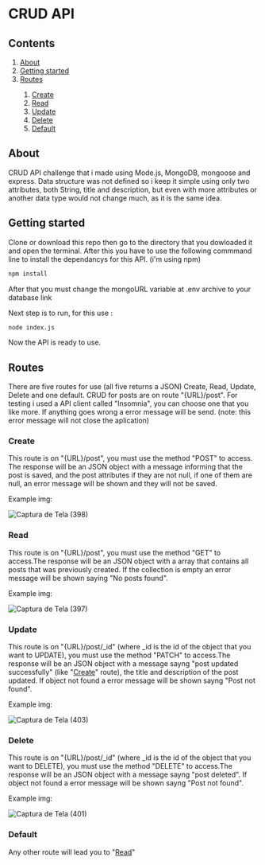# CRUD API

<h2>Contents</h2>
<ol>
    <li><a href="#about">About</a></li>
    <li><a href="#getting-started">Getting started</a></li>
    <li><a href="#routes">Routes</a></li>
    <ol>
        <li><a href="#create">Create</a></li>
        <li><a href="#read">Read</a></li>
        <li><a href="#update">Update</a></li>
        <li><a href="#delete">Delete</a></li>
        <li><a href="#default">Default</a></li>
    </ol>
</ol>

<h2 id="about">About</h2>
<p>
    CRUD API challenge that i made using Mode.js, MongoDB, mongoose and express. Data structure was not defined so i keep it simple using only two attributes, both String, title and description, but even with more attributes or another data type would not change much, as it is the same idea. 
</p>

<h2 id="getting-started">Getting started</h2>
<p>
   Clone or download this repo then go to the directory that you dowloaded it and open the terminal. After this you have to use the following commmand line to install the dependancys for this API. (i'm using npm)
</p>

```bash
npm install
```
<p>
  After that you must change the mongoURL variable at .env archive to your database link
</p>

<p>
  Next step is to run, for this use :
</p>

```bash
node index.js
```
<p>
  Now the API is ready to use.
</p>

<h2 id="routes">Routes</h2>

<p>
  There are five routes for use (all five returns a JSON) Create, Read, Update, Delete and one default. CRUD for posts are on route "{URL}/post".
  For testing i used a API client called "Insomnia", you can choose one that you like more. If anything goes wrong a error message will be send.  (note: this error message will not close the aplication)
</p>

<h3 id="create">Create</h3>
<p>
    This route is on "{URL}/post", you must use the method "POST" to access. The response will be an JSON object with a message informing that the post is saved, and the post attributes if they are not null, if one of them are null, an error message will be shown and they will not be saved.
</p>
<p>Example img:</p>

![Captura de Tela (398)](https://user-images.githubusercontent.com/56653059/207731777-64b0bbf1-ec3b-49ff-9ee8-02356aedc65e.png)


<h3 id="read">Read</h3>
<p>
    This route is on "{URL}/post", you must use the method "GET" to access.The response will be an JSON object with a array that contains all posts that was previously created. If the collection is empty  an error message will be shown saying "No posts found".
</p>
<p>Example img:</p>

![Captura de Tela (397)](https://user-images.githubusercontent.com/56653059/207733162-a1bcf841-4d2b-4f26-a152-2f8bce372649.png)

<h3 id="update">Update</h3>
<p>
This route is on "{URL}/post/_id" (where _id is the id of the object that you want to UPDATE), you must use the method "PATCH" to access.The response will be an JSON object with a message sayng "post updated successfully" (like "<a href="#create">Create</a>" route), the title and description of the post updated. If object not found a error message will be shown sayng "Post not found". 
</p
<p>Example img:</p>

![Captura de Tela (403)](https://user-images.githubusercontent.com/56653059/207734845-49bcce13-b2d5-475a-a2ab-559d366c9b9f.png)



<h3 id="delete">Delete</h3>
<p>
This route is on "{URL}/post/_id" (where _id is the id of the object that you want to DELETE), you must use the method "DELETE" to access.The response will be an JSON object with a message sayng "post deleted". If object not found a error message will be shown sayng "Post not found". 
</p
<p>Example img:</p>

![Captura de Tela (401)](https://user-images.githubusercontent.com/56653059/207735392-aff153e3-c30c-4f89-9445-1cc19132462a.png)


<h3 id="default">Default</h3>
Any other route will lead you to "<a href="#read">Read</a>"


